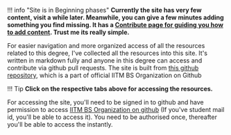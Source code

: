 !!! info "Site is in Beginning phases"
    **Currently the site has very few content, visit a while later. Meanwhile, you can give a few minutes adding something you find missing. It has a [Contribute page for guiding you how to add content](contribute). Trust me its really simple.**

For easier navigation and more organized access of all the resources related to this degree, I've collected all the resources into this site. It's written in markdown fully and anyone in this degree can access and contribute via github pull requests. The site is built from [this github repository](https://github.com/bsc-iitm/litepods), which is a part of official IITM BS Organization on Github

!!! Tip
    **Click on the respective tabs above for accessing the resources.**

For accessing the site, you'll need to be signed in to github and have permission to access [IITM BS Organization on github](https://github.com/bsc-iitm) (If you've student mail id, you'll be able to access it). You need to be authorised once, thereafter you'll be able to access the instantly.

